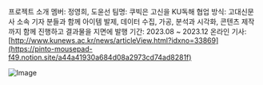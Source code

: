 프로젝트 소개
멤버: 정영희, 도윤선
팀명: 쿠빅은 고신을 KU독해
협업 방식: 고대신문사 소속 기자 분들과 함께 아이템 발제, 데이터 수집, 가공, 분석과 시각화, 콘텐츠 제작까지 함께 진행하고 결과물을 지면에 발행
기간: 2023.08 ~ 2023.12
온라인 기사: [http://www.kunews.ac.kr/news/articleView.html?idxno=33869](https://pinto-mousepad-f49.notion.site/a44a41930a684d08a2973cd74ad8281f)

![Image](https://github.com/user-attachments/assets/890cf2cf-47f4-4c8b-aa57-a145394106fa)
